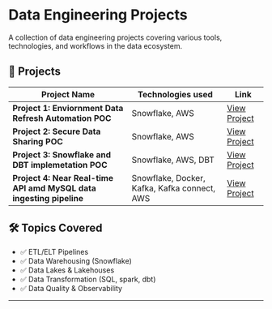 # Data Engineering Projects

A collection of data engineering projects covering various tools, technologies, and workflows in the data ecosystem.

## 📁 Projects

| Project Name | Technologies used | Link |
|--------------|-------------|------|
| **Project 1: Enviornment Data Refresh Automation POC** | Snowflake, AWS | [View Project](https://github.com/sukhpreet-sparkbrains/data_engineering/tree/main/Snowflake_projects_and_POCs/enviornment_data_refresh_automation_POC) |
| **Project 2: Secure Data Sharing POC** | Snowflake, AWS | [View Project](https://github.com/sukhpreet-sparkbrains/data_engineering/tree/main/Snowflake_projects_and_POCs/secure_data_sharing) |
| **Project 3: Snowflake and DBT implemetation POC** | Snowflake, AWS, DBT | [View Project](https://github.com/sparkbrains/data_engineering/tree/main/Snowflake_projects_and_POCs/Snowflake_and_dbt_implementation_POC) |
| **Project 4: Near Real-time API amd MySQL data ingesting pipeline** | Snowflake, Docker, Kafka, Kafka connect, AWS | [View Project](https://github.com/sparkbrains/data_engineering/tree/main/Realtime_kafka_snowflake_ETL)



## 🛠️ Topics Covered

- ✅ ETL/ELT Pipelines  
- ✅ Data Warehousing (Snowflake)  
- ✅ Data Lakes & Lakehouses  
- ✅ Data Transformation (SQL, spark, dbt)  
- ✅ Data Quality & Observability  

---

